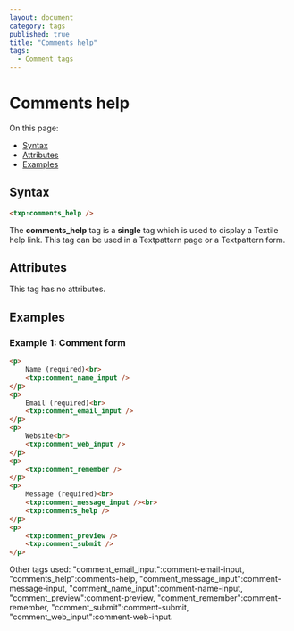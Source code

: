 ```yaml
---
layout: document
category: tags
published: true
title: "Comments help"
tags:
  - Comment tags
---
```


# Comments help

On this page:

* [Syntax](#user-content-syntax)
* [Attributes](#user-content-attributes)
* [Examples](#user-content-examples)

## Syntax

```html
<txp:comments_help />
```

The **comments_help** tag is a __single__ tag which is used to display a Textile help link. This tag can be used in a Textpattern page or a Textpattern form.

## Attributes

This tag has no attributes.

## Examples

### Example 1: Comment form

```html
<p>
    Name (required)<br>
    <txp:comment_name_input />
</p>
<p>
    Email (required)<br>
    <txp:comment_email_input />
</p>
<p>
    Website<br>
    <txp:comment_web_input />
</p>
<p>
    <txp:comment_remember />
</p>
<p>
    Message (required)<br>
    <txp:comment_message_input /><br>
    <txp:comments_help />
</p>
<p>
    <txp:comment_preview />
    <txp:comment_submit />
</p>
```

Other tags used: "comment_email_input":comment-email-input, "comments_help":comments-help, "comment_message_input":comment-message-input, "comment_name_input":comment-name-input, "comment_preview":comment-preview, "comment_remember":comment-remember, "comment_submit":comment-submit, "comment_web_input":comment-web-input.
